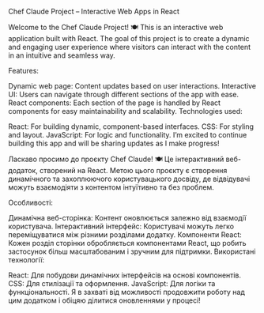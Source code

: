 Chef Claude Project – Interactive Web Apps in React

Welcome to the Chef Claude Project! 🍽️ This is an interactive web application built with React. The goal of this project is to create a dynamic and engaging user experience where visitors can interact with the content in an intuitive and seamless way.

Features:

Dynamic web page: Content updates based on user interactions.
Interactive UI: Users can navigate through different sections of the app with ease.
React components: Each section of the page is handled by React components for easy maintainability and scalability.
Technologies used:

React: For building dynamic, component-based interfaces.
CSS: For styling and layout.
JavaScript: For logic and functionality.
I’m excited to continue building this app and will be sharing updates as I make progress!

Ласкаво просимо до проєкту Chef Claude! 🍽️ Це інтерактивний веб-додаток, створений на React. Метою цього проєкту є створення динамічного та захоплюючого користувацького досвіду, де відвідувачі можуть взаємодіяти з контентом інтуїтивно та без проблем.

Особливості:

Динамічна веб-сторінка: Контент оновлюється залежно від взаємодії користувача.
Інтерактивний інтерфейс: Користувачі можуть легко переміщуватися між різними розділами додатку.
Компоненти React: Кожен розділ сторінки обробляється компонентами React, що робить застосунок більш масштабованим і зручним для підтримки.
Використані технології:

React: Для побудови динамічних інтерфейсів на основі компонентів.
CSS: Для стилізації та оформлення.
JavaScript: Для логіки та функціональності.
Я в захваті від можливості продовжити роботу над цим додатком і обіцяю ділитися оновленнями у процесі!
